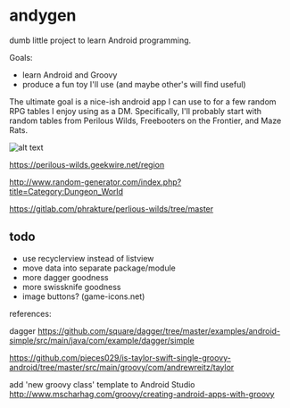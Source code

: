 # andygen
dumb little project to learn Android programming.

Goals:
* learn Android and Groovy
* produce a fun toy I'll use (and maybe other's will find useful)


The ultimate goal is a nice-ish android app I can use to for a 
few random RPG tables I enjoy using as a DM. Specifically, 
I'll probably start with random tables from Perilous Wilds, 
Freebooters on the Frontier, and Maze Rats.

![alt text](https://github.com/stevesea/andygen/raw/master/docs/images/mr_monsters.png "Monsters generated for Maze Rats")

https://perilous-wilds.geekwire.net/region

http://www.random-generator.com/index.php?title=Category:Dungeon_World

https://gitlab.com/phrakture/perlious-wilds/tree/master



## todo

- use recyclerview instead of listview
- move data into separate package/module
- more dagger goodness
- more swissknife goodness
- image buttons? (game-icons.net)


references:

dagger
https://github.com/square/dagger/tree/master/examples/android-simple/src/main/java/com/example/dagger/simple

https://github.com/pieces029/is-taylor-swift-single-groovy-android/tree/master/src/main/groovy/com/andrewreitz/taylor


add 'new groovy class' template to Android Studio http://www.mscharhag.com/groovy/creating-android-apps-with-groovy
